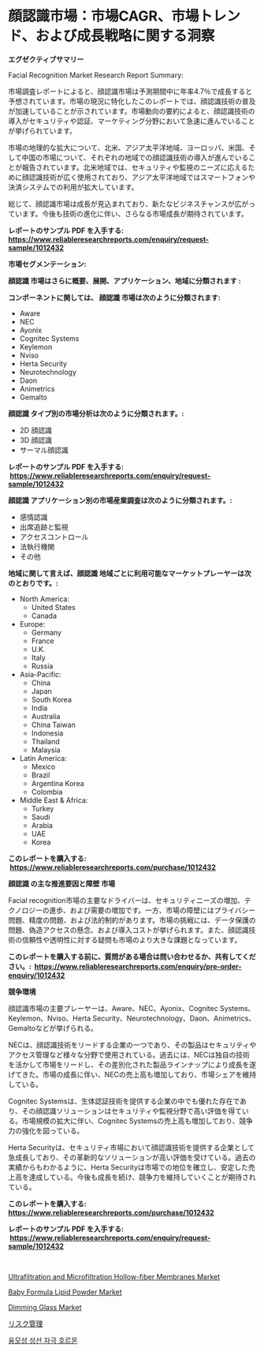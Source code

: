 <p><h1>顔認識市場：市場CAGR、市場トレンド、および成長戦略に関する洞察</h1></p><p><strong>エグゼクティブサマリー</strong></p>
<p><p>Facial Recognition Market Research Report Summary:</p><p>市場調査レポートによると、顔認識市場は予測期間中に年率4.7％で成長すると予想されています。市場の現況に特化したこのレポートでは、顔認識技術の普及が加速していることが示されています。市場動向の要約によると、顔認識技術の導入がセキュリティや認証、マーケティング分野において急速に進んでいることが挙げられています。</p><p>市場の地理的な拡大について、北米、アジア太平洋地域、ヨーロッパ、米国、そして中国の市場について、それぞれの地域での顔認識技術の導入が進んでいることが報告されています。北米地域では、セキュリティや監視のニーズに応えるために顔認識技術が広く使用されており、アジア太平洋地域ではスマートフォンや決済システムでの利用が拡大しています。</p><p>総じて、顔認識市場は成長が見込まれており、新たなビジネスチャンスが広がっています。今後も技術の進化に伴い、さらなる市場成長が期待されています。</p></p>
<p><strong>レポートのサンプル PDF を入手する: <a href="https://www.reliableresearchreports.com/enquiry/request-sample/1012432">https://www.reliableresearchreports.com/enquiry/request-sample/1012432</a></strong></p>
<p><strong>市場セグメンテーション:</strong></p>
<p><strong> 顔認識 市場はさらに概要、展開、アプリケーション、地域に分類されます :</strong></p>
<p><strong>コンポーネントに関しては、 顔認識 市場は次のように分類されます: &nbsp;</strong></p>
<p><ul><li>Aware</li><li>NEC</li><li>Ayonix</li><li>Cognitec Systems</li><li>Keylemon</li><li>Nviso</li><li>Herta Security</li><li>Neurotechnology</li><li>Daon</li><li>Animetrics</li><li>Gemalto</li></ul></p>
<p><strong> 顔認識 タイプ別の市場分析は次のように分類されます。:</strong></p>
<p><ul><li>2D 顔認識</li><li>3D 顔認識</li><li>サーマル顔認識</li></ul></p>
<p><strong>レポートのサンプル PDF を入手する: &nbsp;<a href="https://www.reliableresearchreports.com/enquiry/request-sample/1012432">https://www.reliableresearchreports.com/enquiry/request-sample/1012432</a></strong></p>
<p><strong> 顔認識 アプリケーション別の市場産業調査は次のように分類されます。:</strong></p>
<p><ul><li>感情認識</li><li>出席追跡と監視</li><li>アクセスコントロール</li><li>法執行機関</li><li>その他</li></ul></p>
<p><strong>地域に関して言えば、顔認識 地域ごとに利用可能なマーケットプレーヤーは次のとおりです。:</strong></p>
<p><ul>
    <li>
        North America:
        <ul>
            <li>United States</li>
            <li>Canada</li>
        </ul>
    </li>
    <li>
        Europe:
        <ul>
            <li>Germany</li>
            <li>France</li>
            <li>U.K.</li>
            <li>Italy</li>
            <li>Russia</li>
        </ul>
    </li>
    <li>
        Asia-Pacific:
        <ul>
            <li>China</li>
            <li>Japan</li>
            <li>South Korea</li>
            <li>India</li>
            <li>Australia</li>
            <li>China Taiwan</li>
            <li>Indonesia</li>
            <li>Thailand</li>
            <li>Malaysia</li>
        </ul>
    </li>
    <li>
        Latin America:
        <ul>
            <li>Mexico</li>
            <li>Brazil</li>
            <li>Argentina Korea</li>
            <li>Colombia</li>
        </ul>
    </li>
    <li>
        Middle East & Africa:
        <ul>
            <li>Turkey</li>
            <li>Saudi</li>
            <li>Arabia</li>
            <li>UAE</li>
            <li>Korea</li>
        </ul>
    </li>
    </ul></p>
<p><strong>このレポートを購入する: &nbsp;<a href="https://www.reliableresearchreports.com/purchase/1012432">https://www.reliableresearchreports.com/purchase/1012432</a></strong></p>
<p><strong>顔認識 の主な推進要因と障壁 市場</strong></p>
<p><p>Facial recognition市場の主要なドライバーは、セキュリティニーズの増加、テクノロジーの進歩、および需要の増加です。一方、市場の障壁にはプライバシー問題、精度の問題、および法的制約があります。市場の挑戦には、データ保護の問題、偽造アクセスの懸念、および導入コストが挙げられます。また、顔認識技術の信頼性や透明性に対する疑問も市場のより大きな課題となっています。</p></p>
<p><strong>このレポートを購入する前に、質問がある場合は問い合わせるか、共有してください。:&nbsp; <a href="https://www.reliableresearchreports.com/enquiry/pre-order-enquiry/1012432">https://www.reliableresearchreports.com/enquiry/pre-order-enquiry/1012432</a></strong></p>
<p><strong>競争環境</strong></p>
<p><p>顔認識市場の主要プレーヤーは、Aware、NEC、Ayonix、Cognitec Systems、Keylemon、Nviso、Herta Security、Neurotechnology、Daon、Animetrics、Gemaltoなどが挙げられる。 </p><p>NECは、顔認識技術をリードする企業の一つであり、その製品はセキュリティやアクセス管理など様々な分野で使用されている。過去には、NECは独自の技術を活かして市場をリードし、その差別化された製品ラインナップにより成長を遂げてきた。市場の成長に伴い、NECの売上高も増加しており、市場シェアを維持している。</p><p>Cognitec Systemsは、生体認証技術を提供する企業の中でも優れた存在であり、その顔認識ソリューションはセキュリティや監視分野で高い評価を得ている。市場規模の拡大に伴い、Cognitec Systemsの売上高も増加しており、競争力の強化を図っている。</p><p>Herta Securityは、セキュリティ市場において顔認識技術を提供する企業として急成長しており、その革新的なソリューションが高い評価を受けている。過去の実績からもわかるように、Herta Securityは市場での地位を確立し、安定した売上高を達成している。今後も成長を続け、競争力を維持していくことが期待されている。</p></p>
<p><strong>このレポートを購入する: &nbsp; <a href="https://www.reliableresearchreports.com/purchase/1012432">https://www.reliableresearchreports.com/purchase/1012432</a></strong></p>
<p><strong>レポートのサンプル PDF を入手する: &nbsp;<a href="https://www.reliableresearchreports.com/enquiry/request-sample/1012432">https://www.reliableresearchreports.com/enquiry/request-sample/1012432</a></strong><strong></strong></p>
<p>&nbsp;</p>
<p><p><a href="https://github.com/luckyshygirl/Market-Research-Report-List-3/blob/main/ultrafiltration-and-microfiltration-hollow-fiber-membranes-market.md">Ultrafiltration and Microfiltration Hollow-fiber Membranes Market</a></p><p><a href="https://view.publitas.com/reportprime-1/baby-formula-lipid-powder-market-size-focuses-on-market-dynamics-in-depth-analysis-and-future-projections-of-its-market-forecasted-for-period-from-2024-to-2031/">Baby Formula Lipid Powder Market</a></p><p><a href="https://issuu.com/reportprime-2/docs/dimming-glass-market-size-2030.pptx">Dimming Glass Market</a></p><p><a href="https://github.com/zjkmgcs938405/Market-Research-Report-List-1/blob/main/68262091549.md">リスク管理</a></p><p><a href="https://github.com/vsnao330707/Market-Research-Report-List-1/blob/main/51574321149.md">융모성 성선 자극 호르몬</a></p></p>